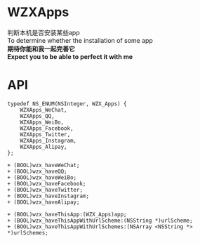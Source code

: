 # WZXApps
判断本机是否安装某些app <br>
To determine whether the installation of some app<br>
**期待你能和我一起完善它<br>**
**Expect you to be able to perfect it with me**

# API
```objc
typedef NS_ENUM(NSInteger, WZX_Apps) {
    WZXApps_WeChat,
    WZXApps_QQ,
    WZXApps_WeiBo,
    WZXApps_Facebook,
    WZXApps_Twitter,
    WZXApps_Instagram,
    WZXApps_Alipay,
};

+ (BOOL)wzx_haveWeChat;
+ (BOOL)wzx_haveQQ;
+ (BOOL)wzx_haveWeiBo;
+ (BOOL)wzx_haveFacebook;
+ (BOOL)wzx_haveTwitter;
+ (BOOL)wzx_haveInstagram;
+ (BOOL)wzx_haveAlipay;

+ (BOOL)wzx_haveThisApp:(WZX_Apps)app;
+ (BOOL)wzx_haveThisAppWithUrlScheme:(NSString *)urlScheme;
+ (BOOL)wzx_haveThisAppWithUrlSchemes:(NSArray <NSString *> *)urlSchemes;
```
